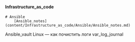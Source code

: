 
#### Infrastructure_as_code
    # Ansible
        [Ansible_notes](content/Infrastructure_as_code/Ansible/Ansible_notes.md)
Ansible_vault
Linux — как почистить логи  var_log_journal